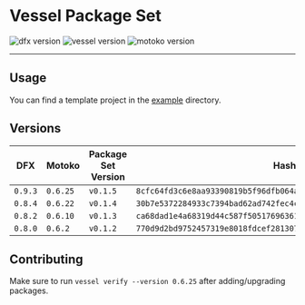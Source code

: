 # Vessel Package Set

![dfx version](https://img.shields.io/badge/dfx-v0.8.4-blue)
![vessel version](https://img.shields.io/badge/vessel-v0.6.2-blue)
![motoko version](https://img.shields.io/badge/motoko-v0.6.22-blue)

---

## Usage

You can find a template project in the [example](./example) directory.

## Versions

| DFX     | Motoko   | Package Set Version | Hash |
|---------|----------|---------------------|------|
| `0.9.3` | `0.6.25` | `v0.1.5`            | `8cfc64fd3c6e8aa93390819b5f96dfb064afb63817971bcc8d9aa00c312ec8ab` |
| `0.8.4` | `0.6.22` | `v0.1.4`            | `30b7e5372284933c7394bad62ad742fec4cb09f605ce3c178d892c25a1a9722e` |
| `0.8.2` | `0.6.10` | `v0.1.3`            | `ca68dad1e4a68319d44c587f505176963615d533b8ac98bdb534f37d1d6a5b47` |
| `0.8.0` | `0.6.2`  | `v0.1.2`            | `770d9d2bd9752457319e8018fdcef2813073e76e0637b1f37a7f761e36e1dbc2` |

## Contributing

Make sure to run `vessel verify --version 0.6.25` after adding/upgrading packages.
